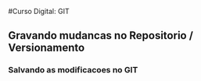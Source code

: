 #Curso Digital: GIT

## Gravando mudancas no Repositorio / Versionamento

### Salvando as modificacoes no GIT 